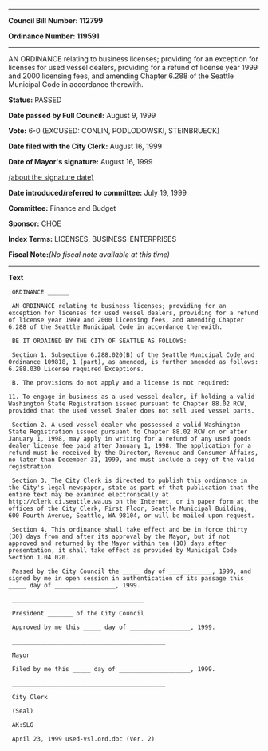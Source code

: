 

********

**Council Bill Number: 112799**
   
**Ordinance Number: 119591**
********

 AN ORDINANCE relating to business licenses; providing for an exception for licenses for used vessel dealers, providing for a refund of license year 1999 and 2000 licensing fees, and amending Chapter 6.288 of the Seattle Municipal Code in accordance therewith.

**Status:** PASSED
   
**Date passed by Full Council:** August 9, 1999
   
**Vote:** 6-0 (EXCUSED: CONLIN, PODLODOWSKI, STEINBRUECK)
   
**Date filed with the City Clerk:** August 16, 1999
   
**Date of Mayor's signature:** August 16, 1999
   
[(about the signature date)](/~public/approvaldate.htm)
   
   
   
**Date introduced/referred to committee:** July 19, 1999
   
**Committee:** Finance and Budget
   
**Sponsor:** CHOE
   
   
**Index Terms:** LICENSES, BUSINESS-ENTERPRISES

**Fiscal Note:**_(No fiscal note available at this time)_

********

**Text**
   
```
 ORDINANCE ______

 AN ORDINANCE relating to business licenses; providing for an exception for licenses for used vessel dealers, providing for a refund of license year 1999 and 2000 licensing fees, and amending Chapter 6.288 of the Seattle Municipal Code in accordance therewith.

 BE IT ORDAINED BY THE CITY OF SEATTLE AS FOLLOWS:

 Section 1. Subsection 6.288.020(B) of the Seattle Municipal Code and Ordinance 109818, 1 (part), as amended, is further amended as follows: 6.288.030 License required Exceptions.

 B. The provisions do not apply and a license is not required:

11. To engage in business as a used vessel dealer, if holding a valid Washington State Registration issued pursuant to Chapter 88.02 RCW, provided that the used vessel dealer does not sell used vessel parts.

 Section 2. A used vessel dealer who possessed a valid Washington State Registration issued pursuant to Chapter 88.02 RCW on or after January 1, 1998, may apply in writing for a refund of any used goods dealer license fee paid after January 1, 1998. The application for a refund must be received by the Director, Revenue and Consumer Affairs, no later than December 31, 1999, and must include a copy of the valid registration.

 Section 3. The City Clerk is directed to publish this ordinance in the City's legal newspaper, state as part of that publication that the entire text may be examined electronically at http://clerk.ci.seattle.wa.us on the Internet, or in paper form at the offices of the City Clerk, First Floor, Seattle Municipal Building, 600 Fourth Avenue, Seattle, WA 98104, or will be mailed upon request.

 Section 4. This ordinance shall take effect and be in force thirty (30) days from and after its approval by the Mayor, but if not approved and returned by the Mayor within ten (10) days after presentation, it shall take effect as provided by Municipal Code Section 1.04.020.

 Passed by the City Council the _____ day of ____________, 1999, and signed by me in open session in authentication of its passage this _____ day of _________________, 1999.

 _____________________________________

 President _______ of the City Council

 Approved by me this _____ day of _________________, 1999.

 ___________________________________________

 Mayor

 Filed by me this _____ day of ____________________, 1999.

 ___________________________________________

 City Clerk

 (Seal)

 AK:SLG

 April 23, 1999 used-vsl.ord.doc (Ver. 2)

```
